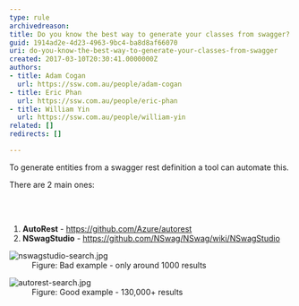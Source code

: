 ```yaml
---
type: rule
archivedreason: 
title: Do you know the best way to generate your classes from swagger?
guid: 1914ad2e-4d23-4963-9bc4-ba8d8af66070
uri: do-you-know-the-best-way-to-generate-your-classes-from-swagger
created: 2017-03-10T20:30:41.0000000Z
authors:
- title: Adam Cogan
  url: https://ssw.com.au/people/adam-cogan
- title: Eric Phan
  url: https://ssw.com.au/people/eric-phan
- title: William Yin
  url: https://ssw.com.au/people/william-yin
related: []
redirects: []

---
```



<p>To generate entities from a&#160;swagger rest definition a tool can automate this.​<br></p><p>There are 2 main ones&#58;​<br></p>
<br><excerpt class='endintro'></excerpt><br>
<ol><li><b>AutoR​est</b> -&#160;<a href="https&#58;//github.com/Azure/autorest%22%20%5co%20%22https&#58;//github.com/Azure/autorestCtrl+Click%20or%20tap%20to%20follow%20the%20link" target="_blank">https&#58;//github.com/Azure/autorest</a></li><li><b>NSwagStudio</b> -&#160;<a href="https&#58;//github.com/NSwag/NSwag/wiki/NSwagStudio" target="_blank">https&#58;//github.com/NSwag/NSwag/wiki/NSwagStudio</a> <br></li></ol><dl class="badImage"><dt><img src="/PublishingImages/nswagstudio-search.jpg" alt="nswagstudio-search.jpg" /> </dt><dd>Figure&#58; Bad example - only around 1000 results</dd></dl><dl class="goodImage"><dt> <img src="/PublishingImages/autorest-search.jpg" alt="autorest-search.jpg" /> </dt><dd>Figure&#58; Good example - 130,000+ results</dd></dl>


